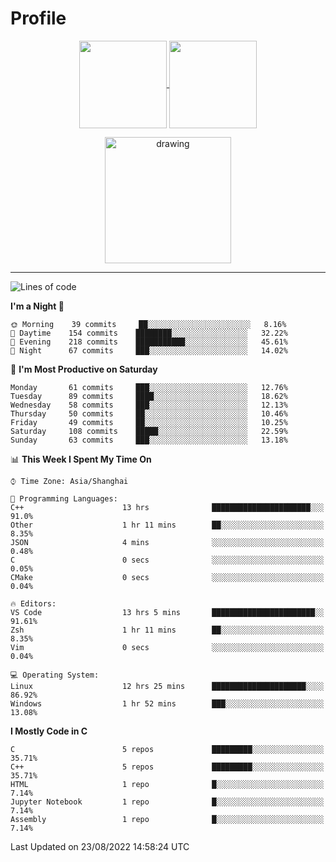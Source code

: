 # Profile

<p align="center">
  <a href="https://github.com/SourVoice">
    <img
      align="center"
      height="140em"
      src="https://github-readme-stats.vercel.app/api?username=SourVoice&show_icons=true&include_all_commits=true&count_private=true&theme=tokyonight"
    />
  </a>
  <a href="https://github.com/SourVoice">
    <img
      align="center"
      height="140em"
      src="https://github-readme-stats.vercel.app/api/top-langs/?username=SourVoice&show_icons=true&include_all_commits=true&count_private=true&layout=compact&theme=tokyonight"
    />
  </a>
</p>

<p align="center">
   <a href="https://github.com/SourVoice">
    <img
      align="center"
      height="202em"
      alt="drawing"
      src="https://activity-graph.herokuapp.com/graph?username=SourVoice&theme=react-dark"
    />
  </a>
</p>

---
<!--START_SECTION:waka-->
![Lines of code](https://img.shields.io/badge/From%20Hello%20World%20I%27ve%20Written-254%20Thousand%20lines%20of%20code-blue)

**I'm a Night 🦉** 

```text
🌞 Morning    39 commits     ██░░░░░░░░░░░░░░░░░░░░░░░   8.16% 
🌆 Daytime    154 commits    ████████░░░░░░░░░░░░░░░░░   32.22% 
🌃 Evening    218 commits    ███████████░░░░░░░░░░░░░░   45.61% 
🌙 Night      67 commits     ███░░░░░░░░░░░░░░░░░░░░░░   14.02%

```
📅 **I'm Most Productive on Saturday** 

```text
Monday       61 commits     ███░░░░░░░░░░░░░░░░░░░░░░   12.76% 
Tuesday      89 commits     ████░░░░░░░░░░░░░░░░░░░░░   18.62% 
Wednesday    58 commits     ███░░░░░░░░░░░░░░░░░░░░░░   12.13% 
Thursday     50 commits     ██░░░░░░░░░░░░░░░░░░░░░░░   10.46% 
Friday       49 commits     ██░░░░░░░░░░░░░░░░░░░░░░░   10.25% 
Saturday     108 commits    █████░░░░░░░░░░░░░░░░░░░░   22.59% 
Sunday       63 commits     ███░░░░░░░░░░░░░░░░░░░░░░   13.18%

```


📊 **This Week I Spent My Time On** 

```text
⌚︎ Time Zone: Asia/Shanghai

💬 Programming Languages: 
C++                      13 hrs              ██████████████████████░░░   91.0% 
Other                    1 hr 11 mins        ██░░░░░░░░░░░░░░░░░░░░░░░   8.35% 
JSON                     4 mins              ░░░░░░░░░░░░░░░░░░░░░░░░░   0.48% 
C                        0 secs              ░░░░░░░░░░░░░░░░░░░░░░░░░   0.05% 
CMake                    0 secs              ░░░░░░░░░░░░░░░░░░░░░░░░░   0.04%

🔥 Editors: 
VS Code                  13 hrs 5 mins       ███████████████████████░░   91.61% 
Zsh                      1 hr 11 mins        ██░░░░░░░░░░░░░░░░░░░░░░░   8.35% 
Vim                      0 secs              ░░░░░░░░░░░░░░░░░░░░░░░░░   0.04%

💻 Operating System: 
Linux                    12 hrs 25 mins      █████████████████████░░░░   86.92% 
Windows                  1 hr 52 mins        ███░░░░░░░░░░░░░░░░░░░░░░   13.08%

```

**I Mostly Code in C** 

```text
C                        5 repos             █████████░░░░░░░░░░░░░░░░   35.71% 
C++                      5 repos             █████████░░░░░░░░░░░░░░░░   35.71% 
HTML                     1 repo              █░░░░░░░░░░░░░░░░░░░░░░░░   7.14% 
Jupyter Notebook         1 repo              █░░░░░░░░░░░░░░░░░░░░░░░░   7.14% 
Assembly                 1 repo              █░░░░░░░░░░░░░░░░░░░░░░░░   7.14%

```



 Last Updated on 23/08/2022 14:58:24 UTC
<!--END_SECTION:waka-->
